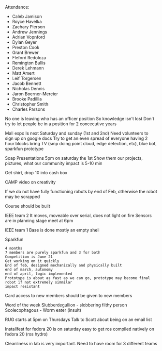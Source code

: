 Attendance:

- Caleb Jamison
- Royce Havelka
- Zachary Pierson
- Andrew Jennings
- Adrian Vopnford
- Dylan Geyer
- Preston Cook
- Grant Brewer
- Fleford Redoloza
- Remington Bullis
- Derek Lehmann
- Matt Amert
- Leif Torgersen
- Jacob Bennett
- Nicholas Dennis
- Jaron Boerner-Mercier
- Brooke Padillla
- Christopher Smith
- Charles Parsons



No one is leaving who has an officer position
	So knowledge isn't lost
	Don't try to let people be in a position for 2 concecutive years
	
Mall expo
	Is next Saturday and sunday (1st and 2nd)
	Need volunteers to sign up on google docs
	Try to get an even spread of everyone having 2 hour blocks
	bring TV (smp doing point cloud, edge detection, etc), blue bot, sparkfun prototype

Soap Presentations
	5pm on saturday the 1st
	Show them our projects, pictures, what our community impact is
	5-10 min

Get shirt, drop 10 into cash box

CAMP
	video on creativity

If we do not have fully functioning robots by end of Feb, otherwise the robot may be scrapped

Course should be built

IEEE team 2
	It moves, moveable over serial, does not light on fire
	Sensors are in planning stage 
	meet at 6pm

IEEE team 1
	Base is done
	mostly an empty shell

Sparkfun

	4 months
	7 members are purely sparkfun and 3 for both
	Competition is June 21
	Get working on it quickly
	End of feb, designed mechanically and physically built
	end of march, autonomy
	end of april, logic implemented
	Prototype is about as fast as we can go, prototype may become final robot if not extremely simmilar
	impact resistant

Card access to new members should be given to new members


Word of the week
	Slubberdegullion - slobbering filthy person
	Scolecophagous - Worm eater (insult)

RUG starts at 5pm on Thursdays
	Talk to Scott about being on an email list
	
Installfest for fedora 20 is on saturday
	easy to get ros compiled natively on fedora 20 (ros hydro)

Cleanliness in lab is very important. Need to have room for 3 different teams
